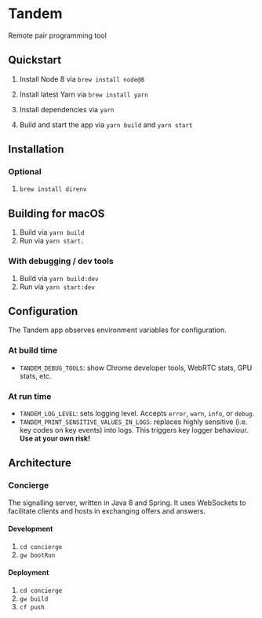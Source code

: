 # Tandem

Remote pair programming tool

## Quickstart

1. Install Node 8 via `brew install node@8`
1. Install latest Yarn via `brew install yarn`
1. Install dependencies via `yarn`

1. Build and start the app via `yarn build` and `yarn start`

## Installation

### Optional

1. `brew install direnv`


## Building for macOS

1. Build via `yarn build`
1. Run via `yarn start.`

### With debugging / dev tools

1. Build via `yarn build:dev`
1. Run via `yarn start:dev`


## Configuration

The Tandem app observes environment variables for configuration.

### At build time

- `TANDEM_DEBUG_TOOLS`: show Chrome developer tools, WebRTC stats, GPU stats, etc.

### At run time

- `TANDEM_LOG_LEVEL`: sets logging level. Accepts `error`, `warn`, `info`, or `debug`.
- `TANDEM_PRINT_SENSITIVE_VALUES_IN_LOGS`: replaces highly sensitive (i.e. key codes on key events) into logs. This triggers key logger behaviour. **Use at your own risk!**

## Architecture

### Concierge

The signalling server, written in Java 8 and Spring.
It uses WebSockets to facilitate clients and hosts in exchanging offers and answers.

#### Development

1. `cd concierge`
1. `gw bootRun`

#### Deployment

1. `cd concierge`
1. `gw build`
1. `cf push`
